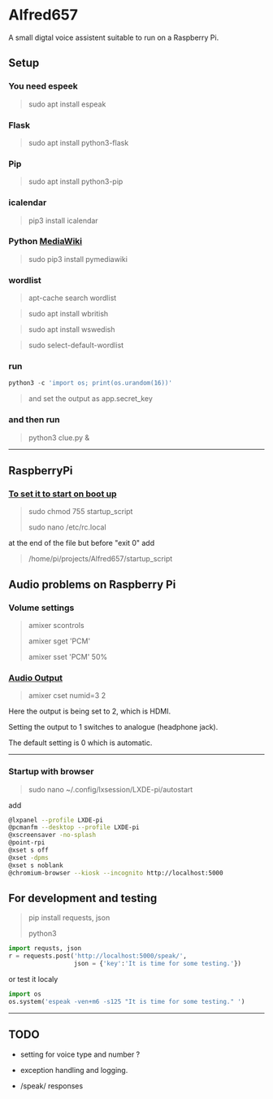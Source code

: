 
# Alfred657 #

A small digtal voice assistent suitable to run on a Raspberry Pi.

## Setup ##

### You need espeek ###

> sudo apt install espeak

### Flask ###

> sudo apt install python3-flask

### Pip ###

> sudo apt install python3-pip

### icalendar ###

> pip3 install icalendar

### Python [MediaWiki](https://pymediawiki.readthedocs.io/en/latest/index.html) ###

> sudo pip3 install pymediawiki

### wordlist

> apt-cache search wordlist

> sudo apt install wbritish

> sudo apt install wswedish

> sudo select-default-wordlist

### run ###

``` Python
python3 -c 'import os; print(os.urandom(16))'
```

> and set the output as app.secret_key

### and then run ###

> python3 clue.py &

----

## RaspberryPi ##

### [To set it to start on boot up](http://www.raspberry-projects.com/pi/pi-operating-systems/raspbian/scripts "Setup") ###

>sudo chmod 755 startup_script
>
>sudo nano /etc/rc.local

at the end of the file but before "exit 0" add

>/home/pi/projects/Alfred657/startup_script

## Audio problems on Raspberry Pi ##

### Volume settings ###

> amixer scontrols
>
> amixer sget 'PCM'
>
> amixer sset 'PCM' 50%

### [Audio Output](https://www.raspberrypi.org/documentation/configuration/audio-config.md "Audio Output") ###

> amixer cset numid=3 2

 Here the output is being set to 2, which is HDMI.

 Setting the output to 1 switches to analogue (headphone jack).

 The default setting is 0 which is automatic.

----

### Startup with browser ###

> sudo nano ~/.config/lxsession/LXDE-pi/autostart

add

``` bash
@lxpanel --profile LXDE-pi
@pcmanfm --desktop --profile LXDE-pi
@xscreensaver -no-splash
@point-rpi
@xset s off
@xset -dpms
@xset s noblank
@chromium-browser --kiosk --incognito http://localhost:5000
```

## For development and testing ##

> pip install requests, json
>
> python3

``` python
import requsts, json
r = requests.post('http://localhost:5000/speak/',
                  json = {'key':'It is time for some testing.'})
```

or test it localy

``` python
import os
os.system('espeak -ven+m6 -s125 "It is time for some testing." ')
```

----

## TODO ##

* setting for voice type and number ?

* exception handling and logging.

* /speak/ responses

